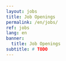 ```yaml
---
layout: jobs
title: Job Openings
permalink: /en/jobs/
ref: jobs
lang: en
banner:
  title: Job Openings
subtitle: # TODO
---
```

